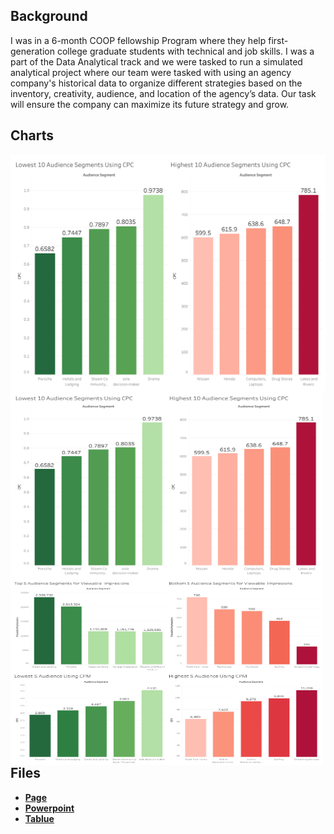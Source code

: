 ## Background
I was in a 6-month COOP fellowship Program where they help first-generation college graduate students with technical and job skills. I was a part of the Data Analytical track and we were tasked to run a simulated analytical project where our team were tasked with using an agency company's historical data to organize different strategies based on the inventory, creativity, audience, and location of the agency’s data. Our task will ensure the company can maximize its future strategy and grow.   

## Charts
<img style="display: block; margin: auto;" src="https://github.com/Christopher-Arzate/Social_Media/blob/main/Social_Media/Dashboard_CPC.png">

<img align="left" width="500" height="300" src="https://github.com/Christopher-Arzate/Social_Media/blob/main/Social_Media/Dashboard_CPC.png">   

<img align="left" width="500" height="300" src="https://github.com/Christopher-Arzate/Social_Media/blob/main/Social_Media/Dashboard_View_CPM.png">   

<br />

## Files
- [**Page**](https://github.com/Christopher-Arzate/Social_Media/blob/main/Social_Media/Data%20Demons%20One%20Pager.pdf)
- [**Powerpoint**](https://github.com/Christopher-Arzate/Social_Media/blob/main/Social_Media/Data%20Demons%20Presentation.pdf)
- [**Tablue**]()


